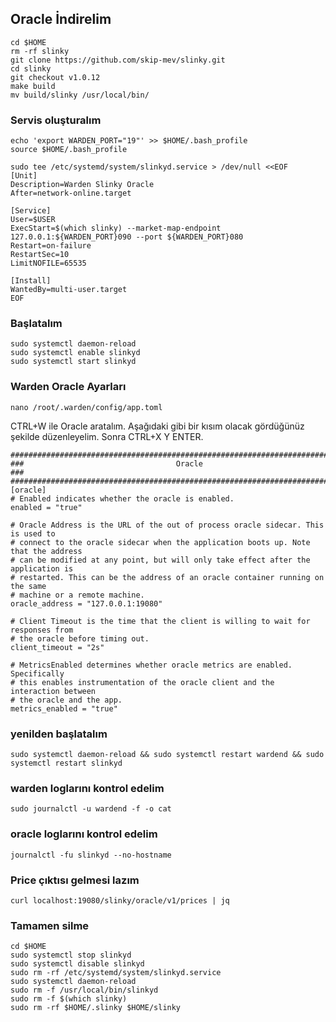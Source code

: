 ## Oracle İndirelim
```
cd $HOME
rm -rf slinky
git clone https://github.com/skip-mev/slinky.git
cd slinky
git checkout v1.0.12
make build
mv build/slinky /usr/local/bin/
```
### Servis oluşturalım
```
echo 'export WARDEN_PORT="19"' >> $HOME/.bash_profile
source $HOME/.bash_profile
```
```
sudo tee /etc/systemd/system/slinkyd.service > /dev/null <<EOF
[Unit]
Description=Warden Slinky Oracle
After=network-online.target

[Service]
User=$USER
ExecStart=$(which slinky) --market-map-endpoint 127.0.0.1:${WARDEN_PORT}090 --port ${WARDEN_PORT}080
Restart=on-failure
RestartSec=10
LimitNOFILE=65535

[Install]
WantedBy=multi-user.target
EOF
```
### Başlatalım
```
sudo systemctl daemon-reload
sudo systemctl enable slinkyd
sudo systemctl start slinkyd
```
### Warden Oracle Ayarları
```
nano /root/.warden/config/app.toml
```
CTRL+W ile Oracle aratalım. Aşağıdaki gibi bir kısım olacak gördüğünüz şekilde düzenleyelim. Sonra CTRL+X Y ENTER.
```
###############################################################################
###                                  Oracle                                 ###
###############################################################################
[oracle]
# Enabled indicates whether the oracle is enabled.
enabled = "true"

# Oracle Address is the URL of the out of process oracle sidecar. This is used to
# connect to the oracle sidecar when the application boots up. Note that the address
# can be modified at any point, but will only take effect after the application is
# restarted. This can be the address of an oracle container running on the same
# machine or a remote machine.
oracle_address = "127.0.0.1:19080"

# Client Timeout is the time that the client is willing to wait for responses from 
# the oracle before timing out.
client_timeout = "2s"

# MetricsEnabled determines whether oracle metrics are enabled. Specifically
# this enables instrumentation of the oracle client and the interaction between
# the oracle and the app.
metrics_enabled = "true"
```
### yenilden başlatalım
```
sudo systemctl daemon-reload && sudo systemctl restart wardend && sudo systemctl restart slinkyd
```
### warden loglarını kontrol edelim
```
sudo journalctl -u wardend -f -o cat
```
### oracle loglarını kontrol edelim
```
journalctl -fu slinkyd --no-hostname
```
### Price çıktısı gelmesi lazım
```
curl localhost:19080/slinky/oracle/v1/prices | jq
```
### Tamamen silme
```
cd $HOME
sudo systemctl stop slinkyd
sudo systemctl disable slinkyd
sudo rm -rf /etc/systemd/system/slinkyd.service
sudo systemctl daemon-reload
sudo rm -f /usr/local/bin/slinkyd
sudo rm -f $(which slinky)
sudo rm -rf $HOME/.slinky $HOME/slinky
```
